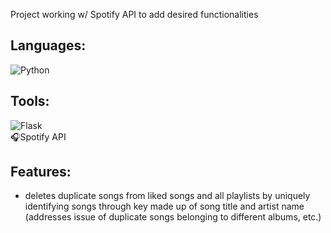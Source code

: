 Project working w/ Spotify API to add desired functionalities 

## Languages:
![Python](https://img.shields.io/badge/python-3670A0?style=for-the-badge&logo=python&logoColor=ffdd54)

## Tools:
![Flask](https://img.shields.io/badge/flask-%23000.svg?style=for-the-badge&logo=flask&logoColor=white)<br>
🎧Spotify API 

## Features:
- deletes duplicate songs from liked songs and all playlists by uniquely identifying songs through key made up of song title and artist name (addresses issue of duplicate songs 
belonging to different albums, etc.) 
